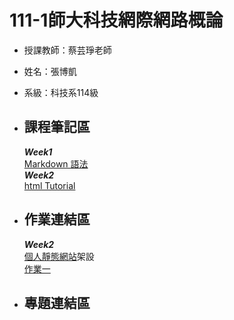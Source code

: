 # 111-1師大科技網際網路概論  
* 授課教師：蔡芸琤老師  
* 姓名：張博凱  
* 系級：科技系114級  

* ## 課程筆記區  
    ***Week1***\
    [Markdown 語法](https://markdown.tw/)\
    ***Week2***\
    [html Tutorial](https://www.w3schools.com/html/default.asp)
* ## 作業連結區
    ***Week2***  
    [個人靜態網站](https://allen20021005.github.io/Web/mypage/)架設  
    [作業一](https://youtu.be/ke0Qz0WtHYM)
* ## 專題連結區

